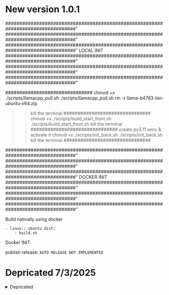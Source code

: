 # New version 1.0.1
#################################################################################"
#################################################################################"
#################################################################################"
LOCAL INIT 
#################################################################################"
#################################################################################"
#################################################################################"

###############################
chmod +x ./scripts/llamacpp_pull.sh
./scripts/llamacpp_pull.sh
rm -r llama-b4783-bin-ubuntu-x64.zip
>> kill the terminal 
###############################
chmod +x ./scripts/build_start_front.sh
./scripts/build_start_front.sh
>> kill the terminal 
###############################
>> create py3.11 venv & activate it
chmod +x ./scripts/init_back.sh
./scripts/init_back.sh
>> kill the terminal 
###############################


#################################################################################"
#################################################################################"
#################################################################################"
DOCKER INIT 
#################################################################################"
#################################################################################"
#################################################################################"


Build nativally using docker 

    - linux:: ubuntu dist: 
        - build.sh
        
Docker INIT 

publish release: ```AUTO RELEASE NOT IMPLEMENTED ```

# Depricated 7/3/2025
<details>
<summary>Depricated</summary>
project name has been changed to Hermes instead of doc-miner 
NOTE: Hermes is not the final agreed name for the project 

# scibds-python-doc-miner
![GitHub repo size]()
![GitHub last commit](?color=red)


Doc miner is an flexible, user-friendly self-hosted LLM project maintained by NY ds team under supervision of Angel Rojo, and dev (amenallah salem & Gilberto Garcia) built on top of open source offline projects (llama.cpp, openweb-ui, GGML, ...). Due to restriction reasons we do not support any LLM runners like VLLM, Ollama, but provide OpenAI-compatible APIs, and support any approved solution from santander bank.
Above we are providing in depth documentation for the project. 

NOTE: A full complete setup will require assistance from the dev team 
## Setup

### Project installation from source  

``` chmod +x scripts/on_start.sh && ./scripts/on_start.sh ```

<details>
<summary>Installing and verifying dependencies</summary>

```bash
# This is a python script to install and verify dependencies
python :/_scripts/_llama.cpp_server_setup.py

```
</details>

### Installation pip

1. **Support is only for Python>=3.11** 
   with ```pip install doc-miner ``` The app should run on http://localhost:8080

2. **Running server through OWUI**:
After installation, you can start the chat ui using: ```doc-miner run ```

### Models registery (aproval needed :: @inProgress)
The list is not final and can be changed in the future, 
Here are some example models that can be downloaded:

<details>
<summary>Models</summary>


| Model              | Parameters | Size  | Download                       |
| ------------------ | ---------- | ----- | ------------------------------ |
| Llama 3.2          | 3B         | 2.0GB | `./pull_model.sh  llama3.2`          |
| Llama 3.2          | 1B         | 1.3GB | `./pull_model.sh  llama3.2:1b`       |
| Llama 3.1          | 8B         | 4.7GB | `./pull_model.sh  llama3.1`          |
| Llama 3.1          | 70B        | 40GB  | `./pull_model.sh  llama3.1:70b`      |
| Llama 3.1          | 405B       | 231GB | `./pull_model.sh  llama3.1:405b`     |
| Phi 3 Mini         | 3.8B       | 2.3GB | `./pull_model.sh  phi3`              |
| Phi 3 Medium       | 14B        | 7.9GB | `./pull_model.sh  phi3:medium`       |
| Gemma 2            | 2B         | 1.6GB | `./pull_model.sh  gemma2:2b`         |
| Gemma 2            | 9B         | 5.5GB | `./pull_model.sh  gemma2`            |
| Gemma 2            | 27B        | 16GB  | `./pull_model.sh  gemma2:27b`        |
| Mistral            | 7B         | 4.1GB | `./pull_model.sh  mistral`           |
| Moondream 2        | 1.4B       | 829MB | `./pull_model.sh  moondream`         |
| Neural Chat        | 7B         | 4.1GB | `./pull_model.sh  neural-chat`       |
| Starling           | 7B         | 4.1GB | `./pull_model.sh  starling-lm`       |
| Code Llama         | 7B         | 3.8GB | `./pull_model.sh  codellama`         |
| Llama 2 Uncensored | 7B         | 3.8GB | `./pull_model.sh  llama2-uncensored` |
| LLaVA              | 7B         | 4.5GB | `./pull_model.sh  llava`             |
| Solar              | 10.7B      | 6.1GB | `./pull_model.sh  solar`             |

</details>




> [!NOTE]
> You should have at least 8 GB of RAM available to run the 7B models, 16 GB to run the 13B models, and 32 GB to run the 33B models.

> [!NOTE]  
> We have created some dockerfiles to support running the project on a dockerized env but we do not have approval for using docker

> [!NOTE]  
> The Default Configuration is set on ```docs```

> [!NOTE] 
> A set of tutorials for quickstart has been created [here](_Notebooks) 

### Additional 
- Errors and integration problems can be discussed [here](docs/troubleshooting.md) 

- A tutorial on the [classic chatbot](_ui/backend/_additional/README.md) 

- Agentic chat with Databases and csv files can be found [here](staging/RUN.md) 

### Release build


### Other Install tips

```python -m venv venv_llm_v4 && source venv_llm_v4/bin/activate```

For running in linux, check your ```nvcc --version ```


and ```nvidia-smi``` --> CUDA Version: 12.4

the following cmds for win machines use ```set ``` && ```set LLAMA_CPP_LIB= C:/ProgramData/anaconda3/lib/site-packages/llama_cpp/lib/llama.dll```

### Hardware support

- <details open>
    <summary>Base dependencies </summary>

    ```bash
    pip install -r ./requirements-serve-cpu.txt  -i http://nexus.alm.europe.cloudcenter.corp/repository/pypi-public/simple --trusted-host nexus.alm.europe.cloudcenter.corp/python
    # 
    ```

    </details>
- <details open>
    <summary>CPU support </summary>

    ```bash
    pip install -r ./requirements-serve-gpu.txt  -i http://nexus.alm.europe.cloudcenter.corp/repository/pypi-public/simple --trusted-host nexus.alm.europe.cloudcenter.corp/python

    # 
    ```

    </details>
- <details open>
    <summary>GPU support </summary>

    ```bash
    pip install -r ./requirements-base.txt  -i http://nexus.alm.europe.cloudcenter.corp/repository/pypi-public/simple --trusted-host nexus.alm.europe.cloudcenter.corp/python

    # 
    ```

    </details>


If anything went wrong due to proxy config or anyother issue please run the following installations manually through pip/conda/nexus direct install... 


```bash  

$ pip install chroma-hnswlib / ON_WIN64 ISSUE conda install -c conda-forge chroma-hnswlib -v
$ pip install -r ./requirements-base.txt
$ pip install -r ./requirements-serve-cpu.txt / pip install -r ./requirements-serve-gpu.txt / 

> **ON_WIN64 ISSUE** 
$ conda install -r ./requirements-serve-cpu.txt -v / $ conda install -r ./requirements-serve-gpu.txt -v
$ pip install --upgrade cmake pip scikit-build 

> **ON_WIN64 ISSUE** 
$ conda install conda-forge::scikit-build -v
```
Buinding installations and tests

```bash
export FORCE_CMAKE=1 
export GGML_CUDA=1  
export CUDA_HOME=/usr/bin/nvcc
export CMAKE_ARGS="-DLLAMA_CUDA=on"

GGML_CUDA=1 FORCE_CMAKE=1 CUDA_HOME=/usr/bin/nvcc CMAKE_ARGS=-DLLAMA_CUDA=on pip install --force-reinstall llama-cpp-python==0.3.1 --no-cache-dir --extra-index-url https://abetlen.github.io/llama-cpp-python/whl/124

export LLAMA_CPP_LIB=./venv_llm_v4/lib/python3.10/site-packages/llama_cpp/lib/libllama.so


# test: 
export FORCE_CMAKE=1 
export GGML_CUDA=1  
export CUDA_HOME=/usr/bin/nvcc
export LLAMA_CPP_LIB=./venv_llm_v4/lib/python3.10/site-packages/llama_cpp/lib/libllama.so

python -c 'from llama_cpp import Llama; Llama(model_path="./DeepSeek-R1-Distill-Llama-8B-Q8_0.gguf", n_gpu_layers=128, n_threads=6, n_ctx=3584, n_batch=521, verbose=True)'

```



To run on CPU only: ```pip install -r requirements-dev.txt``` , To run on GPU ```pip install -r requirements.txt ```

```pip install -e .```

### Builds
builds are to be donne in ```./builds```.  

- <details open>
    <summary>llama.cpp </summary>
    llama.cpp builds and modifications on the original o.source are managed by the DS.ny team and provided on the releaseds section in github 
    https://github.com/santander-group-scib-gln/cib-scibds-scbdpydocminer/releases
    <details>
    <summary>builds tags:  </summary>

    WIN: llama-bXXXX-bin-win-avx-x64, 

    LINUX: llama-bXXXX-bin-ubuntu-x64
    </details>

    Release commands 

    ```bash
    # cmds : win & linux: For future modifications check https://github.com/ggml-org/llama.cpp/tree/master/.github/workflows
    

    make clean && LLAMA_CUBLAS=1 make -j 
    export CUDA_DOCKER_ARCH=compute_75 
    make clean && GGML_CUDA=1 make -j
    ```
    Test llama.cpp release : 

    ```bash 
    cd ./builds/llama.cpp/ 
    ```
    ```bash 
    # server
    llama-server -m ../../_models/weights/gguf/qwen2-0_5b-instruct-q8_0.gguf --port 8080
    # llama-cli/ completion -prompt
    llama-cli -m ../../_models/weights/gguf/qwen2-0_5b-instruct-q8_0.gguf -p "hello " -n -1
    #llama-cli -conversation
    llama-cli -m ../../_models/weights/gguf/qwen2-0_5b-instruct-q8_0.gguf -p "hello " -n -1 -cnv
    ```
    ```bash 
    # production setup
    # offical doc for llama.cpp provider https://github.com/ggerganov/llama.cpp/blob/master/examples/server/README.md 
    #
    ./llama-server -m models/Llama-3.2-1B-Instruct-Q2_K.gguf --gpu-layers -1 --port 10000
    ./llama-server -m models/DeepSeek-R1-Distill-Llama-8B-Q8_0.gguf --gpu-layers -1 --port 10001


    ```
    </details>





- <details>
    <summary>_ui frontend </summary>


    documentation for integrating llama.cpp model into the ui 
    https://docs.openwebui.com/tutorials/integrations/deepseekr1-dynamic

    playground using python Pypi
    ```bash 
    pip install open-webui
    open-webui serve
    ```
    ```bash 
    # Additional topics and UI from source
    git clone https://github.com/open-webui/open-webui.git
    https://docs.openwebui.com/getting-started/advanced-topics/development/
    ```
    ```cd open-webui/```

    ```code .``` 
    ```bash 
        installation version

        {"node":">=18.13.0 <=22.x.x","npm":">=6.0.0"}
    ```

    Node version 

    ```https://stackoverflow.com/questions/76318653/how-can-i-install-node-js-version-18-on-ubuntu-22-04```


    the stable version that worked for me is 

    nvm install 22.13.1
    nvm use 22

    ```npm --version ```
    10.9.2

    ```node -v```
    v22.13.1


    ```Rmarq: stable hash e9d6ada25cd6ce84be067ba794af4c9d7116edc7```

    > Build react app 
    cp -RPp .env.example .env
    npm i
    npm run build

    if faced the following error -- do the following 


    ```bash 
    The error you're encountering (ENOSPC: System limit for number of file watchers reached) is a common issue on Linux, particularly when working with file watchers in development environments like Vite. It occurs because the number of files being watched exceeds the system's limit for file watchers.

    To resolve it, you can increase the file watcher limit:

        Check the current limit: You can check the current limit with this command:

    cat /proc/sys/fs/inotify/max_user_watches

    Increase the limit: To temporarily increase the limit, run:

    sudo sysctl fs.inotify.max_user_watches=524288

    Make the change permanent: To ensure the change persists after a reboot, add the following line to your /etc/sysctl.conf file:

    fs.inotify.max_user_watches=524288

    Then apply the changes with:

    sudo sysctl -p

    ```
    > Serving Frontend with the Backend

    ```

    source open-webui/backend/venv/bin/activate
    cd ./backend
    pip install -r requirements.txt -U
    bash start.sh

    ```
    > locate open-webui main installation dir 
    ```
    1- settings 
    2- admin settings 
    3- connection 
    4- openai connection http://127.0.0.1:10000/v1 API key None 
    ```


    > set up models
    
    for documents the default is: sentence-transformers/all-MiniLM-L6-v2
    > stable run and tests 
    ```bash 
    cd ./llama-b4604-bin-ubuntu-x64/build/bin
    ./llama-server -m models/DeepSeek-R1-Distill-Llama-8B-Q8_0.gguf --gpu-layers -1 --port 10001
    ./llama-server -m models/Llama-3.2-1B-Instruct-Q2_K.gguf --gpu-layers -1 --port 10000
    cd ../../..
    npm run dev
    cd backend
    source venv/bin/activate
    bash start.sh
    cd .. 
    ```
    
    >updates are followed by 

    ```bash 
    git pull origin branch 
    git commit -am " "
    git push -u origin_amen develop
    ```

    >prevent discussing new version : https://github.com/open-webui/open-webui/discussions/5759


    > Windows setup: 
    ```bash 
    conda activate llm_v3
    cd ./release/llama-b4663-bin-win-avx-x64

    ./llama-server -m ../../_models/weights/gguf/qwen2-0_5b-instruct-q8_0.gguf --gpu-layers -1 --port 10000
    ./llama-server -m ../../_models/weights/gguf/llama3.2-1b.gguf --gpu-layers -1 --port 10000
    ```

    >new terminal 

    ```bash 
    cd ../..
    cd _ui
    npm i 
    npm run build
    ```


    </details >

















### original_fk 

### Test llama.cpp builds (TO REVIEW)

custom built-in chat with doc files built on top of -llama.cpp && langchain 

```bash
python ./__main__.py --model_path ./_models/weights/llama3.2-1b.gguf --doc_dir ./tests/test_generation.txt --emb_model_path ./_models/weights/hf_c_emb_path/mxbai-embed-large-v1-f16.gguf  --use_gpu

```



### Configure api (dev in progress:: Not stable)

```python manage.py makemigrations ```

```python manage.py migrate ```

```python manage.py createsuperuser ```


```yaml 
Username: admin
Email address: amenallah.salem@servexternos.gruposantander.com
Password: adminadmin

```


Get or create base models

```python manage.py set_base_models```

Get or create base models admin_users

```python manage.py add_admin_users```


For users apis please refer to [Users](users/api_users.md)




### Stable functionalities 
- Chat built on top of ```Streamlit``` interface with your pdf documents using advanced RAG Architecture
- List of supported Models ```Llama3.x```, ```Mistral.x```. 
- Fast and efficient retrieval using vector databases
- APIs for interaction with Llm models 
- CLI/Library based functionalities for training, testing and information extraction jobs from PDFs 



### Run chat interface (pretrained-models chat, docs, csv, predefined jobs)
```streamlit run --server.port 8501 mutli_models_chatbot.py```

### Install cli 

to install the command line interface ```cd ./_cli ```

RUN either : ```pip install -e . ```or make the ```install.sh ``` excutable and run it. 



For GPU inference 

```miner-serve-llm --model_path "mistral" --use_gpu ```

```miner-serve-llm --model_path "mistral" ```

For interactive debug use 

```python ./src/__main__.py --model_path "mistral" --use_gpu ```

### Install doc_miner library  
```cd scibds_doc_miner_library``` & ```pip install -e . ```


## Finetune on custom dataset 

see the finetuning Notebook on _Notebooks file.  ```_Notebooks/finetune.ipynb ```

## Contribution

use theis debuggers config to get started,
 
```json
{
    "version": "0.2.0",
    "configurations": [
        {
            "name": "Python:Streamlit",
            "type": "debugpy",
            "request": "launch",
            "module": "streamlit",
            "args": [
                "run",
                "${file}",
                "--server.port",
                "2000"
            ]
        }
    ]
}
```

use set pj_debug=True to see the full debug msgs in the chat 


## demo cmommands 
run native cpp chat 

./_models/weights/releases/llama-b4067-bin-win-avx-x64/llama-server.exe -m _models/weights/gguf/llama3.1-8b.gguf --port 8080

old v 

./_models/weights/releases/llama-b3985-bin-win-avx-x64/llama-server.exe -m _models/weights/gguf/llama3.1-8b.gguf --port 8080


# _server.urls
```json
admin/
api/
_models/
^media/(?P<path>.*)$
```


# Third party tools 

Crew ai 
langchain LLamacpp sql 

</details>
